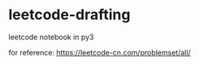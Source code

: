 # leetcode-drafting
leetcode notebook in py3

for reference: https://leetcode-cn.com/problemset/all/
